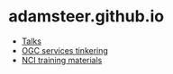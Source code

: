 # adamsteer.github.io

- [Talks](./talks)
- [OGC services tinkering](./webservicedemos)
- [NCI training materials](./nci_training)
